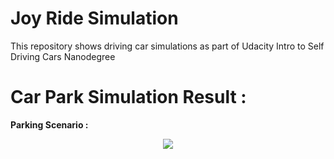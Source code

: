 # Joy Ride Simulation

This repository shows driving car simulations as part of Udacity Intro to Self Driving Cars Nanodegree

# Car Park Simulation Result : 


__**Parking Scenario :**__ 

<p align="center"><img src="./Results/parking.gif" /></p>

